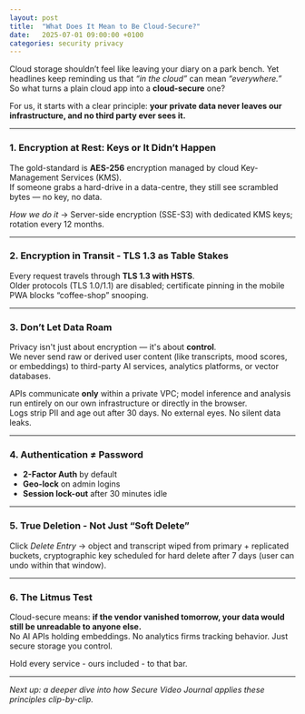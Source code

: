 ```yaml
---
layout: post
title:  "What Does It Mean to Be Cloud-Secure?"
date:   2025-07-01 09:00:00 +0100
categories: security privacy
---
```


Cloud storage shouldn’t feel like leaving your diary on a park bench. Yet headlines keep reminding us that *“in the cloud”* can mean *“everywhere.”*  
So what turns a plain cloud app into a **cloud-secure** one?

For us, it starts with a clear principle: **your private data never leaves our infrastructure, and no third party ever sees it.**

---

### 1. Encryption at Rest: Keys or It Didn’t Happen  

The gold-standard is **AES-256** encryption managed by cloud Key-Management Services (KMS).  
If someone grabs a hard-drive in a data-centre, they still see scrambled bytes — no key, no data.

*How we do it* → Server-side encryption (SSE-S3) with dedicated KMS keys; rotation every 12 months.

---

### 2. Encryption in Transit - TLS 1.3 as Table Stakes  

Every request travels through **TLS 1.3 with HSTS**.  
Older protocols (TLS 1.0/1.1) are disabled; certificate pinning in the mobile PWA blocks “coffee-shop” snooping.

---

### 3. Don’t Let Data Roam  

Privacy isn't just about encryption — it's about **control**.  
We never send raw or derived user content (like transcripts, mood scores, or embeddings) to third-party AI services, analytics platforms, or vector databases.  

APIs communicate **only** within a private VPC; model inference and analysis run entirely on our own infrastructure or directly in the browser.  
Logs strip PII and age out after 30 days. No external eyes. No silent data leaks.

---

### 4. Authentication ≠ Password  

* **2-Factor Auth** by default
* **Geo-lock** on admin logins  
* **Session lock-out** after 30 minutes idle

---

### 5. True Deletion - Not Just “Soft Delete”  

Click *Delete Entry* → object and transcript wiped from primary + replicated buckets, cryptographic key scheduled for hard delete after 7 days (user can undo within that window).

---

### 6. The Litmus Test  

Cloud-secure means: **if the vendor vanished tomorrow, your data would still be unreadable to anyone else.**  
No AI APIs holding embeddings. No analytics firms tracking behavior. Just secure storage you control.

Hold every service - ours included - to that bar.

---

*Next up: a deeper dive into how Secure Video Journal applies these principles clip-by-clip.*
